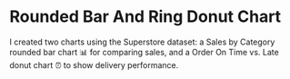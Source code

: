 # Rounded Bar And Ring Donut Chart
I created two charts using the Superstore dataset: a Sales by Category rounded bar chart 📊 for comparing sales, and a Order On Time vs. Late donut chart ⏰ to show delivery performance.
